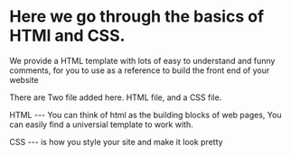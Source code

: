 # Here we go through the basics of HTMl and CSS.
We provide a HTML template with lots of easy to understand and funny comments, for you to use as a reference to build the front end of your website

There are Two file added here.  HTML file, and a CSS file.

HTML --- You can think of html as the building blocks of web pages, You can easily find a universial template to work with.

CSS  --- is how you style your site and make it look pretty
